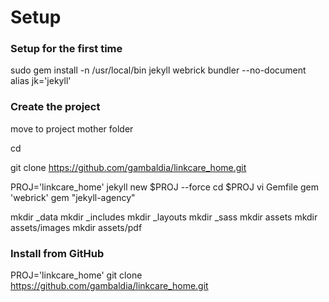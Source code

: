 # Setup


### Setup for the first time

sudo gem install -n /usr/local/bin jekyll webrick bundler --no-document
alias jk='jekyll'

### Create the project

move to project mother folder

cd 

git clone https://github.com/gambaldia/linkcare_home.git

PROJ='linkcare_home'
jekyll new $PROJ --force
cd $PROJ
vi Gemfile
gem 'webrick'
gem "jekyll-agency"

mkdir _data
mkdir _includes
mkdir _layouts
mkdir _sass
mkdir assets
mkdir assets/images
mkdir assets/pdf

### Install from GitHub

PROJ='linkcare_home'
git clone https://github.com/gambaldia/linkcare_home.git



